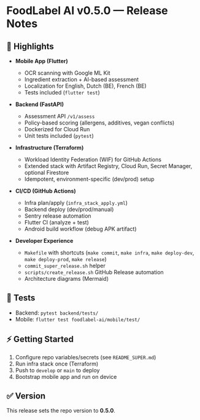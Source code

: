 # FoodLabel AI v0.5.0 — Release Notes

## 🚀 Highlights
- **Mobile App (Flutter)**
  - OCR scanning with Google ML Kit
  - Ingredient extraction + AI-based assessment
  - Localization for English, Dutch (BE), French (BE)
  - Tests included (`flutter test`)

- **Backend (FastAPI)**
  - Assessment API `/v1/assess`
  - Policy-based scoring (allergens, additives, vegan conflicts)
  - Dockerized for Cloud Run
  - Unit tests included (`pytest`)

- **Infrastructure (Terraform)**
  - Workload Identity Federation (WIF) for GitHub Actions
  - Extended stack with Artifact Registry, Cloud Run, Secret Manager, optional Firestore
  - Idempotent, environment-specific (dev/prod) setup

- **CI/CD (GitHub Actions)**
  - Infra plan/apply (`infra_stack_apply.yml`)
  - Backend deploy (dev/prod/manual)
  - Sentry release automation
  - Flutter CI (analyze + test)
  - Android build workflow (debug APK artifact)

- **Developer Experience**
  - `Makefile` with shortcuts (`make commit`, `make infra`, `make deploy-dev`, `make deploy-prod`, `make release`)
  - `commit_super_release.sh` helper
  - `scripts/create_release.sh` GitHub Release automation
  - Architecture diagrams (Mermaid)

## 🧪 Tests
- Backend: `pytest backend/tests/`
- Mobile: `flutter test foodlabel-ai/mobile/test/`

## ⚡ Getting Started
1. Configure repo variables/secrets (see `README_SUPER.md`)
2. Run infra stack once (Terraform)
3. Push to `develop` or `main` to deploy
4. Bootstrap mobile app and run on device

## ✅ Version
This release sets the repo version to **0.5.0**.
